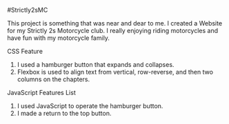 #Strictly2sMC

This project is something that was near and dear to me. I created a Website for my Strictly 2s Motorcycle club. I really enjoying riding motorcycles and have fun with my motorcycle family.

CSS Feature

1. I used a hamburger button that expands and collapses.
2. Flexbox is used to align text from vertical, row-reverse, and then two columns on the chapters. 

JavaScript Features List

1.	I used JavaScript to operate the hamburger button.
2.	I made a return to the top button.
